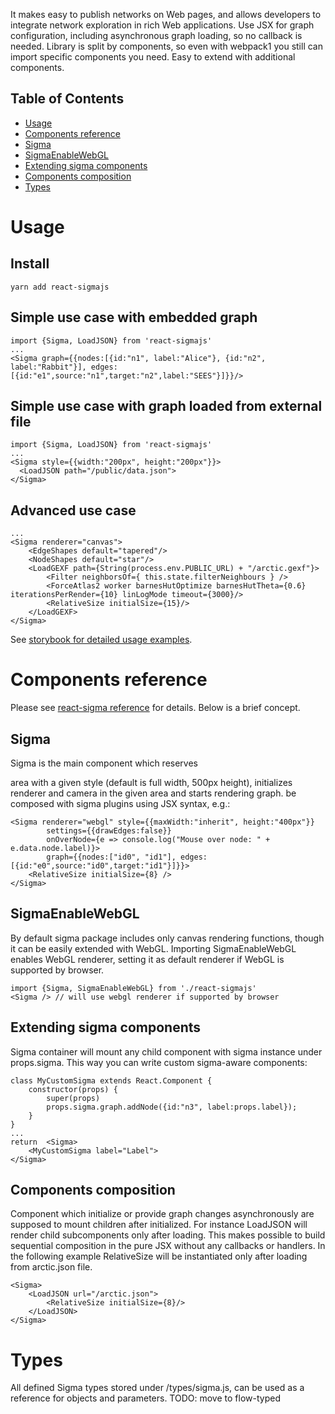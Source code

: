 It makes easy to publish networks on Web pages, and allows developers to integrate network exploration in rich Web applications. Use JSX for graph configuration, including asynchronous graph loading, so no callback is needed. Library is split by components, so even with webpack1 you still can import specific components you need. Easy to extend with additional components. 

## Table of Contents

- [Usage](#usage)
- [Components reference](#components-reference)
 - [Sigma](#sigma)
 - [SigmaEnableWebGL](#sigmaenablewebgl)
 - [Extending sigma components](#extending-sigma-components)
 - [Components composition](#components-composition)
- [Types](#types)


# Usage

## Install

`yarn add react-sigmajs`

## Simple use case with embedded graph

```
import {Sigma, LoadJSON} from 'react-sigmajs'
...
<Sigma graph={{nodes:[{id:"n1", label:"Alice"}, {id:"n2", label:"Rabbit"}], edges:[{id:"e1",source:"n1",target:"n2",label:"SEES"}]}}/>
```

## Simple use case with graph loaded from external file

```
import {Sigma, LoadJSON} from 'react-sigmajs'
...
<Sigma style={{width:"200px", height:"200px"}}>
  <LoadJSON path="/public/data.json">
</Sigma>
```

## Advanced use case
```
...
<Sigma renderer="canvas">
	<EdgeShapes default="tapered"/>
	<NodeShapes default="star"/>
	<LoadGEXF path={String(process.env.PUBLIC_URL) + "/arctic.gexf"}>
		<Filter neighborsOf={ this.state.filterNeighbours } />
		<ForceAtlas2 worker barnesHutOptimize barnesHutTheta={0.6} iterationsPerRender={10} linLogMode timeout={3000}/>
		<RelativeSize initialSize={15}/>
	</LoadGEXF>
</Sigma>
```

See [storybook for detailed usage examples](https://dunnock.github.io/react-sigma/).

# Components reference

Please see [react-sigma reference](https://github.com/dunnock/react-sigma/blob/master/DOCS.md) for details. Below is a brief concept.

## Sigma 

Sigma is the main component which reserves <div> area with a given style (default is full width, 500px height), 
initializes renderer and camera in the given area and starts rendering graph.
<Sigma> be composed with sigma plugins using JSX syntax, e.g.:

```
<Sigma renderer="webgl" style={{maxWidth:"inherit", height:"400px"}}
		settings={{drawEdges:false}}
		onOverNode={e => console.log("Mouse over node: " + e.data.node.label)}>
		graph={{nodes:["id0", "id1"], edges:[{id:"e0",source:"id0",target:"id1"}]}}>
	<RelativeSize initialSize={8} />
</Sigma>
```

## SigmaEnableWebGL

By default sigma package includes only canvas rendering functions, though it can be easily extended with WebGL.
Importing SigmaEnableWebGL enables WebGL renderer, setting it as default renderer if WebGL is supported by browser.

```
import {Sigma, SigmaEnableWebGL} from './react-sigmajs'
<Sigma /> // will use webgl renderer if supported by browser
```

## Extending sigma components

Sigma container will mount any child component with sigma instance under props.sigma. This way you can write custom sigma-aware components:

```
class MyCustomSigma extends React.Component {
	constructor(props) {
		super(props)
		props.sigma.graph.addNode({id:"n3", label:props.label});
	}
}
...
return  <Sigma>
	<MyCustomSigma label="Label">
</Sigma>
```

## Components composition

Component which initialize or provide graph changes asynchronously are supposed to mount children
after initialized. For instance LoadJSON will render child subcomponents only after loading. This makes possible to build sequential composition in the pure JSX without any callbacks or handlers. In the following example RelativeSize will be instantiated only after loading from arctic.json file.


```
<Sigma>
	<LoadJSON url="/arctic.json">
		<RelativeSize initialSize={8}/>
	</LoadJSON>
</Sigma>
```

# Types

All defined Sigma types stored under /types/sigma.js, can be used as a reference for objects and parameters.
TODO: move to flow-typed


